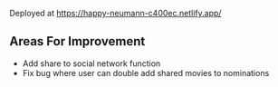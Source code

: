 Deployed at https://happy-neumann-c400ec.netlify.app/

## Areas For Improvement

- Add share to social network function
- Fix bug where user can double add shared movies to nominations
